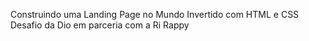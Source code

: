 Construindo uma Landing Page no Mundo Invertido com HTML e CSS
Desafio da Dio em parceria com a Ri Rappy
